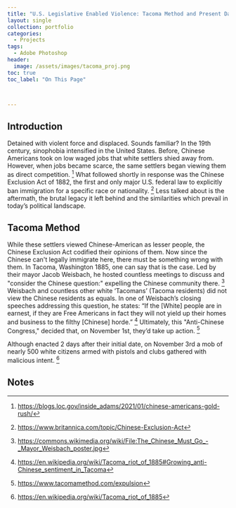 ```yaml
---
title: "U.S. Legislative Enabled Violence: Tacoma Method and Present Day I.C.E."
layout: single
collection: portfolio
categories:
  - Projects
tags:
  - Adobe Photoshop
header:
  image: /assets/images/tacoma_proj.png
toc: true
toc_label: "On This Page"



---
```

## Introduction
Detained with violent force and displaced. Sounds familiar? In the 19th century, sinophobia intensified in the United States. Before, Chinese Americans took on low waged jobs that white settlers shied away from. However, when jobs became scarce, the same settlers began viewing them as direct competition. [^1] What followed shortly in response was the Chinese Exclusion Act of 1882, the first and only major U.S. federal law to explicitly ban immigration for a specific race or nationality. [^2] Less talked about is the aftermath, the brutal legacy it left behind and the similarities which prevail in today’s political landscape. 

## Tacoma Method
While these settlers viewed Chinese-American as lesser people, the Chinese Exclusion Act codified their opinions of them. Now since the Chinese can't legally immigrate here, there must be something wrong with them. In Tacoma, Washington 1885, one can say that is the case. Led by their mayor Jacob Weisbach, he hosted countless meetings to discuss and "consider the Chinese question:" expelling the Chinese community there. [^3]  Weisbach and countless other white ‘Tacomans’ (Tacoma residents) did not view the Chinese residents as equals. In one of Weisbach’s closing speeches addressing this question, he states: “If the [White] people are in earnest, if they are Free Americans in fact they will not yield up their homes and business to the filthy [Chinese] horde.” [^4] Ultimately, this "Anti-Chinese Congress," decided that, on November 1st, they’d take up action. [^5]

Although enacted 2 days after their initial date, on November 3rd a mob of nearly 500 white citizens armed with pistols and clubs gathered with malicious intent. [^6]
## Notes
[^1]: https://blogs.loc.gov/inside_adams/2021/01/chinese-americans-gold-rush/
[^2]: https://www.britannica.com/topic/Chinese-Exclusion-Act 
[^3]: https://commons.wikimedia.org/wiki/File:The_Chinese_Must_Go_-_Mayor_Weisbach_poster.jpg
[^4]: https://en.wikipedia.org/wiki/Tacoma_riot_of_1885#Growing_anti-Chinese_sentiment_in_Tacoma
[^5]: https://www.tacomamethod.com/expulsion
[^6]: https://en.wikipedia.org/wiki/Tacoma_riot_of_1885
